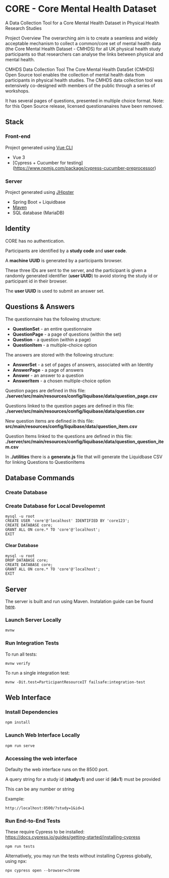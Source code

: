 # CORE - Core Mental Health Dataset

A Data Collection Tool for a Core Mental Health Dataset in Physical Health Research Studies

Project Overview
The overarching aim is to create a seamless and widely acceptable mechanism to collect a common/core set of mental health data (the Core Mental Health Dataset - CMHDS) for all UK physical health study participants so that researchers can analyse the links between physical and mental health.

CMHDS Data Collection Tool
The Core Mental Health DataSet (CMHDS) Open Source tool enables the collection of mental health data from participants in physical health studies. The CMHDS data collection tool was extensively co-designed with members of the public through a series of workshops.

It has several pages of questions, presented in multiple choice format. Note: for this Open Source release, licensed questionanaires have been removed.

## Stack 
### Front-end
Project generated using [Vue CLI](https://cli.vuejs.org)

- Vue 3 
- [Cypress + Cucumber for testing] (https://www.npmjs.com/package/cypress-cucumber-preprocessor)



### Server
Project generated using [JHipster](https://www.jhipster.tech) 

- Spring Boot + Liquidbase
- [Maven](https://maven.apache.org/)
- SQL database (MariaDB)


## Identity

CORE has no authentication.

Participants are identified by a **study code** and **user code**.

A **machine UUID** is generated by a participants browser.

These three IDs are sent to the server, and the participant is given a randomly generated identifier (**user UUID**) to avoid storing the study id or participant id in their browser.

The **user UUID** is used to submit an answer set.

## Questions & Answers

The questionnaire has the following structure:
 * **QuestionSet** - an entire questionnaire
 * **QuestionPage** - a page of questions (within the set)
 * **Question** - a question (within a page)
 * **QuestionItem** - a multiple-choice option
 
The answers are stored with the following structure:
 * **AnswerSet** - a set of pages of answers, associated with an Identity
 * **AnswerPage** - a page of answers
 * **Answer** - an answer to a question
 * **AnswerItem** - a chosen multiple-choice option




Question pages are defined in this file: **./server/src/main/resources/config/liquibase/data/question_page.csv**

Questions linked to the question pages are defined in this file: **./server/src/main/resources/config/liquibase/data/question.csv**

New question items are defined in this file: **src/main/resources/config/liquibase/data/question_item.csv** 

Question Items linked to the questions are defined in this file: **./server/src/main/resources/config/liquibase/data/question_question_item.csv**

In **./utilities** there is a **generate.js** file that will generate the Liquidbase CSV for linking Questions to QuestionItems 
 
 
 

## Database Commands

### Create Database
### Create Database for Local Developemnt
```
mysql -u root
CREATE USER 'core'@'localhost' IDENTIFIED BY 'core123';
CREATE DATABASE core;
GRANT ALL ON core.* TO 'core'@'localhost';
EXIT

```

#### Clear Database
```
mysql -u root
DROP DATABASE core;
CREATE DATABASE core;
GRANT ALL ON core.* TO 'core'@'localhost';
EXIT

```


## Server

The server is built and run using Maven. Instalation guide can be found [here](https://maven.apache.org/).

### Launch Server Locally
```
mvnw
```

### Run Integration Tests

To run all tests:
```
mvnw verify
```

To run a single integration test:
```
mvnw -Dit.test=ParticipantResourceIT failsafe:integration-test
```

## Web Interface

### Install Dependencies
```
npm install
```

### Launch Web Interface Locally
```
npm run serve
```

### Accessing the web interface 
Defaulty the web interface runs on the 8500 port.
 
A query string for a study id (**study=1**) and user id (**id=1**) must be provided 

This can be any number or string 

Example:
```
http://localhost:8500/?study=1&id=1
```



### Run End-to-End Tests
These require Cypress to be installed: 
https://docs.cypress.io/guides/getting-started/installing-cypress

```
npm run tests
```

Alternatively, you may run the tests without installing Cypress globally, using npx:
```
npx cypress open --browser=chrome
```
